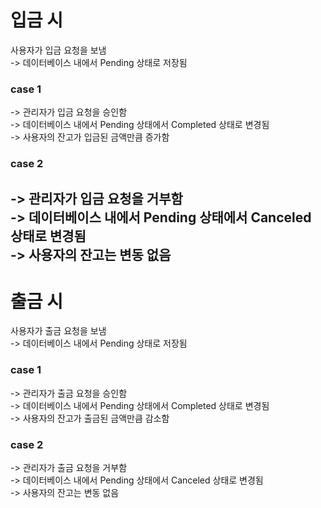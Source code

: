 # 입금 시
사용자가 입금 요청을 보냄 <br>
-> 데이터베이스 내에서 Pending 상태로 저장됨

### case 1
-> 관리자가 입금 요청을 승인함 <br>
-> 데이터베이스 내에서 Pending 상태에서 Completed 상태로 변경됨 <br>
-> 사용자의 잔고가 입금된 금액만큼 증가함

### case 2
-> 관리자가 입금 요청을 거부함 <br>
-> 데이터베이스 내에서 Pending 상태에서 Canceled 상태로 변경됨 <br>
-> 사용자의 잔고는 변동 없음
---
# 출금 시
사용자가 출금 요청을 보냄 <br>
-> 데이터베이스 내에서 Pending 상태로 저장됨

### case 1
-> 관리자가 출금 요청을 승인함 <br>
-> 데이터베이스 내에서 Pending 상태에서 Completed 상태로 변경됨 <br>
-> 사용자의 잔고가 출금된 금액만큼 감소함

### case 2
-> 관리자가 출금 요청을 거부함 <br>
-> 데이터베이스 내에서 Pending 상태에서 Canceled 상태로 변경됨 <br>
-> 사용자의 잔고는 변동 없음 <br>

